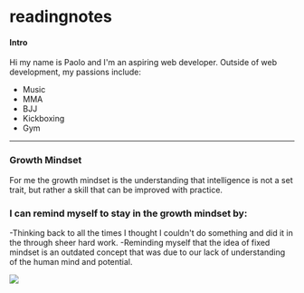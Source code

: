 # readingnotes
#### Intro
Hi my name is Paolo and I'm an aspiring web developer. Outside of web development, my passions include:
- Music
- MMA
- BJJ
- Kickboxing
- Gym

*** 
### Growth Mindset
For me the growth mindset is the understanding that intelligence is not a set trait, but rather a skill that can be improved with practice.

### I can remind myself to stay in the growth mindset by:
-Thinking back to all the times I thought I couldn't do something and did it in the through sheer hard work.
-Reminding myself that the idea of fixed mindset is an outdated concept that was due to our lack of understanding of the human mind and potential.

![](https://www.hollymountschool.org/wp-content/uploads/2022/02/1_aFtggN7wbeBIKCN5i3kTdw-1.png)
